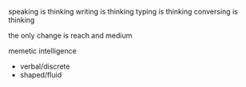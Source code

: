 speaking is thinking
writing is thinking
typing is thinking
conversing is thinking

the only change is reach and medium

memetic intelligence
- verbal/discrete
- shaped/fluid 
